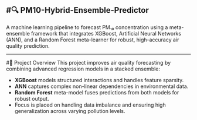#🔍 **PM10-Hybrid-Ensemble-Predictor**
-

A machine learning pipeline to forecast PM₁₀ concentration using a meta-ensemble framework that integrates XGBoost, Artificial Neural Networks (ANN), and a Random Forest meta-learner for robust, high-accuracy air quality prediction.

---

#🚀 Project Overview
This project improves air quality forecasting by combining advanced regression models in a stacked ensemble:

- **XGBoost** models structured interactions and handles feature sparsity.
- **ANN** captures complex non-linear dependencies in environmental data.
- **Random Forest** meta-model fuses predictions from both models for robust output.
- Focus is placed on handling data imbalance and ensuring high generalization across varying pollution levels.
